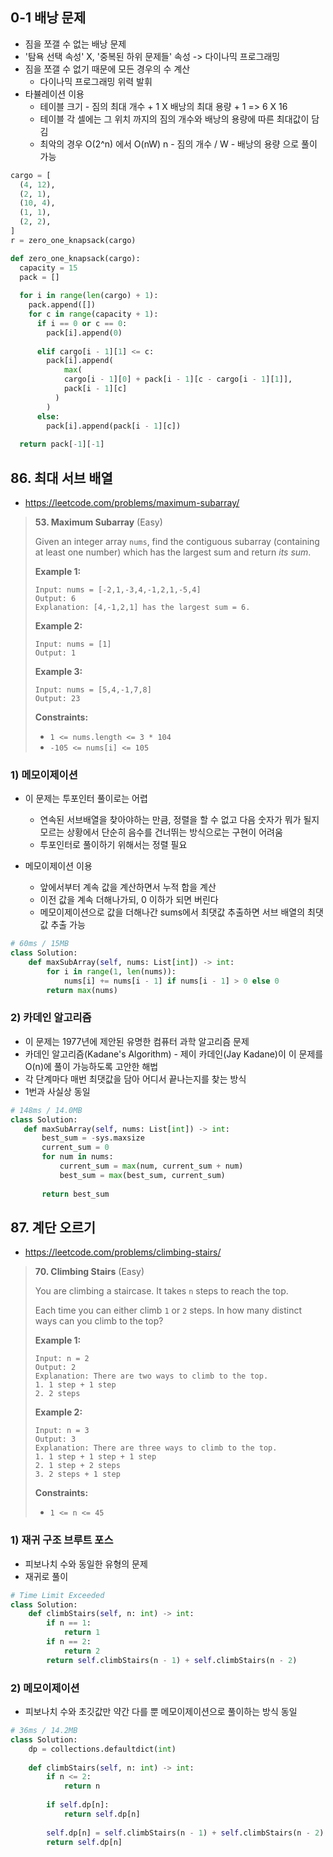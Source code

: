 ## 0-1 배낭 문제

- 짐을 쪼갤 수 없는 배낭 문제
- '탐욕 선택 속성' X, '중복된 하위 문제들' 속성 -> 다이나믹 프로그래밍
- 짐을 쪼갤 수 없기 때문에 모든 경우의 수 계산
  - 다이나믹 프로그래밍 위력 발휘
- 타뷸레이션 이용
  - 테이블 크기 - 짐의 최대 개수 + 1 X 배낭의 최대 용량 + 1 => 6 X 16
  - 테이블 각 셀에는 그 위치 까지의 짐의 개수와 배낭의 용량에 따른 최대값이 담김
  - 최악의 경우 O(2^n) 에서 O(nW) n - 짐의 개수 / W - 배낭의 용량 으로 풀이 가능

```python
cargo = [
  (4, 12),
  (2, 1),
  (10, 4),
  (1, 1),
  (2, 2),
]
r = zero_one_knapsack(cargo)

def zero_one_knapsack(cargo):
  capacity = 15
  pack = []
  
  for i in range(len(cargo) + 1):
    pack.append([])
    for c in range(capacity + 1):
      if i == 0 or c == 0:
        pack[i].append(0)
        
      elif cargo[i - 1][1] <= c:
        pack[i].append(
       		max(
            cargo[i - 1][0] + pack[i - 1][c - cargo[i - 1][1]],
            pack[i - 1][c]
          )
        )
      else:
        pack[i].append(pack[i - 1][c])
        
  return pack[-1][-1]
```



## 86. 최대 서브 배열

- https://leetcode.com/problems/maximum-subarray/

>**53. Maximum Subarray** (Easy)
>
>Given an integer array `nums`, find the contiguous subarray (containing at least one number) which has the largest sum and return *its sum*.
>
> 
>
>**Example 1:**
>
>```
>Input: nums = [-2,1,-3,4,-1,2,1,-5,4]
>Output: 6
>Explanation: [4,-1,2,1] has the largest sum = 6.
>```
>
>**Example 2:**
>
>```
>Input: nums = [1]
>Output: 1
>```
>
>**Example 3:**
>
>```
>Input: nums = [5,4,-1,7,8]
>Output: 23
>```
>
> 
>
>**Constraints:**
>
>- `1 <= nums.length <= 3 * 104`
>- `-105 <= nums[i] <= 105`

  

### 1) 메모이제이션

- 이 문제는 투포인터 풀이로는 어렵
  - 연속된 서브배열을 찾아야하는 만큼, 정렬을 할 수 없고 다음 숫자가 뭐가 될지 모르는 상황에서 단순히 음수를 건너뛰는 방식으로는 구현이 어려움
  - 투포인터로 풀이하기 위해서는 정렬 필요

- 메모이제이션 이용
  - 앞에서부터 계속 값을 계산하면서 누적 합을 계산
  - 이전 값을 계속 더해나가되, 0 이하가 되면 버린다
  - 메모이제이션으로 값을 더해나간 sums에서 최댓값 추출하면 서브 배열의 최댓값 추출 가능

```python
# 60ms / 15MB
class Solution:
    def maxSubArray(self, nums: List[int]) -> int:
        for i in range(1, len(nums)):
            nums[i] += nums[i - 1] if nums[i - 1] > 0 else 0
        return max(nums)
```



### 2) 카데인 알고리즘

- 이 문제는 1977년에 제안된 유명한 컴퓨터 과학 알고리즘 문제
- 카데인 알고리즘(Kadane's Algorithm) - 제이 카데인(Jay Kadane)이  이 문제를 O(n)에 풀이 가능하도록 고안한 해법
- 각 단계마다 매번 최댓값을 담아 어디서 끝나는지를 찾는 방식
- 1번과 사실상 동일

 ```python
# 148ms / 14.0MB
class Solution:
    def maxSubArray(self, nums: List[int]) -> int:
        best_sum = -sys.maxsize
        current_sum = 0
        for num in nums:
            current_sum = max(num, current_sum + num)
            best_sum = max(best_sum, current_sum)
        
        return best_sum
 ```

  

## 87. 계단 오르기

- https://leetcode.com/problems/climbing-stairs/

>**70. Climbing Stairs** (Easy)
>
>You are climbing a staircase. It takes `n` steps to reach the top.
>
>Each time you can either climb `1` or `2` steps. In how many distinct ways can you climb to the top?
>
> 
>
>**Example 1:**
>
>```
>Input: n = 2
>Output: 2
>Explanation: There are two ways to climb to the top.
>1. 1 step + 1 step
>2. 2 steps
>```
>
>**Example 2:**
>
>```
>Input: n = 3
>Output: 3
>Explanation: There are three ways to climb to the top.
>1. 1 step + 1 step + 1 step
>2. 1 step + 2 steps
>3. 2 steps + 1 step
>```
>
> 
>
>**Constraints:**
>
>- `1 <= n <= 45`

 

### 1) 재귀 구조 브루트 포스

- 피보나치 수와 동일한 유형의 문제
- 재귀로 풀이

```python
# Time Limit Exceeded
class Solution:
    def climbStairs(self, n: int) -> int:
        if n == 1:
            return 1
        if n == 2:
            return 2
        return self.climbStairs(n - 1) + self.climbStairs(n - 2)
```



### 2) 메모이제이션

- 피보나치 수와 초깃값만 약간 다를 뿐 메모이제이션으로 풀이하는 방식 동일

```python
# 36ms / 14.2MB
class Solution:
    dp = collections.defaultdict(int)
    
    def climbStairs(self, n: int) -> int:
        if n <= 2:
            return n
        
        if self.dp[n]:
            return self.dp[n]
        
        self.dp[n] = self.climbStairs(n - 1) + self.climbStairs(n - 2)
        return self.dp[n]
```

